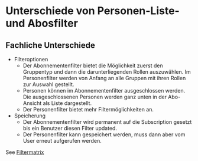 # Unterschiede von Personen-Liste- und Abosfilter

## Fachliche Unterschiede
- Filteroptionen
  - Der Abonnementenfilter bietet die Möglichkeit zuerst den Gruppentyp und dann die darunterliegenden
  Rollen auszuwählen. Im Personenfilter werden von Anfang an alle Gruppen mit ihren Rollen zur Auswahl gestellt.
  - Personen können im Abonnementenfilter ausgeschlossen werden. Die ausgeschlossenen Personen werden ganz unten in der
  Abo-Ansicht als Liste dargestellt.
  - Der Personenfilter bietet mehr Filtermöglichkeiten an.
- Speicherung
  - Der Abonnementenfilter wird permanent auf die Subscription gesetzt bis ein Benutzer diesen Filter updated.
  - Der Personenfilter kann gespeichert werden, muss dann aber vom User erneut aufgerufen werden.

See [Filtermatrix](../../assets/pdf/FilterMatrix.pdf)

